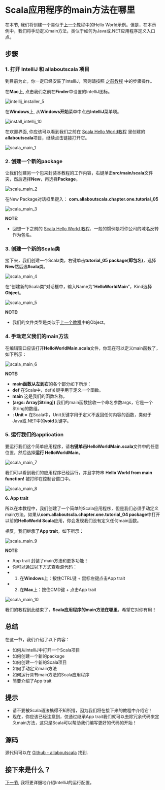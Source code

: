 # Scala应用程序的main方法在哪里

在本节, 我们将创建一个类似于[上一个教程](1_5.md)中的Hello World示例。但是，在本示例中，我们将手动定义main方法，类似于如何为Java或.NET应用程序定义入口点。

## 步骤

### 1. 打开 IntelliJ 和 allaboutscala 项目

到目前为止，你一定已经安装了IntelliJ，否则请按照 [之前教程](http://allaboutscala.com/tutorials/chapter-1-getting-familiar-intellij-ide/) 中的步骤操作。

在**Mac**上, 点击我们之前在**Finder**中设置的IntelliJ图标。

![intellij_installer_5](http://allaboutscala.com/wp-content/uploads/2016/05/intellij_installer_5-1-1024x121.png)

在**Windows**上, 从**Windows开始**菜单中点击**IntelliJ**菜单项。

![install_intellij_10](http://allaboutscala.com/wp-content/uploads/2016/05/install_intellij_10-223x300.png)

在欢迎界面, 你应该可以看到我们之前在 [Scala Hello World教程](1_5.md) 里创建的**allaboutscala**项目，继续点击链接打开它。

![scala_main_1](http://allaboutscala.com/wp-content/uploads/2016/05/scala_main_1-1024x590.png)

### 2. 创建一个新的package

让我们创建另一个包来封装本教程的工作内容，右键单击**src/main/scala**文件夹，然后选择**New**，再选择**Package**。

![scala_main_2](http://allaboutscala.com/wp-content/uploads/2016/05/scala_main_2-1024x628.png)

在New Package对话框里键入： **com.allaboutscala.chapter.one.tutorial_05**

![scala_main_3](http://allaboutscala.com/wp-content/uploads/2016/05/scala_main_3-1024x288.png)

**NOTE:**

- 回想一下之前的 [Scala Hello World 教程](1_5.md)，一般的惯例是将你公司的域名反转作为包名。

### 3. 创建一个新的Scala类

接下来，我们创建一个Scala类，右键单击**tutorial_05 package(即包名)**，选择**New**然后选**Scala**类。

![scala_main_4](http://allaboutscala.com/wp-content/uploads/2016/05/scala_main_4-1024x479.png)

在”创建新的Scala类”对话框中，输入Name为“**HelloWorldMain**”，Kind选择**Object**。

![scala_main_5](http://allaboutscala.com/wp-content/uploads/2016/05/scala_main_5.png)

**NOTE:**

- 我们的文件类型是类似于[上一个教程](1_5.md)中的Object。

### 4. 手动定义我们的main方法

在编辑窗口应该打开**HelloWorldMain.scala**文件，你现在可以定义main函数了，如下所示：

![scala_main_6](http://allaboutscala.com/wp-content/uploads/2016/05/scala_main_6-1024x537.png)

**NOTE:**

- **main函数从左到右**的各个部分如下所示：
- **def** 在Scala中，def关键字用于定义一个函数。
- **main** 这是我们的函数名称。
- **(args: Array[String])** 我们的main函数接收一个命名参数args，它是一个String的数组。
- **: Unit =** 在Scala中，Unit关键字用于定义不返回任何内容的函数，类似于Java或.NET中的**void**关键字。

### 5. 运行我们的application

要运行我们这个简单应用程序，请**右键单击HelloWorldMain.scala**文件中的任意位置，然后选择**运行 HelloWorldMain**。

![scala_main_7](http://allaboutscala.com/wp-content/uploads/2016/05/scala_main_7-1024x800.png)

我们可以看到我们的应用程序已经运行，并且字符串 **Hello World from main function!** 被打印在控制台窗口中。

![scala_main_8](http://allaboutscala.com/wp-content/uploads/2016/05/scala_main_8-1024x246.png)

**6. App trait**

所以在本教程中，我们创建了一个简单的Scala应用程序，但是我们必须手动定义main方法。如果从**com.allaboutscla.chapter.one.tutorial_04 package**中打开以前的**HelloWorld Scala**应用，你会发现我们没有定义任何main函数。

相反，我们继承了**App trait**，如下所示：

![scala_main_9](http://allaboutscala.com/wp-content/uploads/2016/05/scala_main_9.png)

**NOTE:**


- App trait 封装了main方法和更多功能！
- 你可以通过以下方式查看源代码：
- 1. 在**Windows**上：按住CTRL键 + 鼠标左键点击App trait
- 2. 在**Mac**上：按住CMD键 + 点击App trait

![scala_main_10](http://allaboutscala.com/wp-content/uploads/2016/05/scala_main_10-916x1024.png)

我们的教程到此结束了，**Scala应用程序的main方法在哪里**，希望它对你有用！  

## 总结

在这一节，我们介绍了以下内容：

- 如何从IntelliJ中打开一个Scala项目
- 如何创建一个新的package
- 如何创建一个新的Scala项目
- 如何手动定义main方法
- 如何运行具有main方法的Scala应用程序
- 简要介绍了App trait

## 提示


- 请不要被Scala语法搞得不知所措，因为我们将在接下来的教程中介绍它！
- 现在，你应该已经注意到，仅通过继承App trait我们就可以去除冗余代码来定义main方法，这只是Scala可以帮助我们编写更好的代码的开始！

## 源码

源代码可以在 [Github - allaboutscala](https://github.com/nadimbahadoor/allaboutscala) 找到.


## 接下来是什么？

[下一节](1_7.md), 我将更详细地介绍IntelliJ的运行配置。